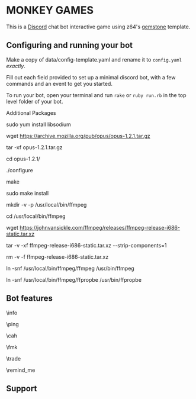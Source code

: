 # MONKEY GAMES

This is a [Discord](https://discordapp.com/) chat bot interactive game using z64's [gemstone](https://github.com/z64/gemstone) template.


## Configuring and running your bot

Make a copy of data/config-template.yaml and rename it to `config.yaml` *exactly*.

Fill out each field provided to set up a minimal discord bot, with a few commands and an event to get you started.

To run your bot, open your terminal and run `rake` or `ruby run.rb` in the top level folder of your bot. 

Additional Packages

sudo yum install libsodium

wget https://archive.mozilla.org/pub/opus/opus-1.2.1.tar.gz

tar -xf opus-1.2.1.tar.gz

cd opus-1.2.1/

./configure

make

sudo make install

mkdir -v -p /usr/local/bin/ffmpeg

cd /usr/local/bin/ffmpeg

wget https://johnvansickle.com/ffmpeg/releases/ffmpeg-release-i686-static.tar.xz

tar -v -xf ffmpeg-release-i686-static.tar.xz --strip-components=1

rm -v -f ffmpeg-release-i686-static.tar.xz

ln -snf /usr/local/bin/ffmpeg/ffmpeg /usr/bin/ffmpeg

ln -snf /usr/local/bin/ffmpeg/ffpropbe /usr/bin/ffpropbe


## Bot features

\info

\ping

\cah

\fmk

\trade

\remind_me


## Support
